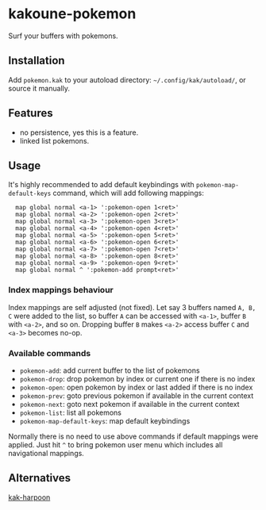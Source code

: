 # kakoune-pokemon

Surf your buffers with pokemons.

## Installation

Add `pokemon.kak` to your autoload directory: `~/.config/kak/autoload/`, or source it manually.

## Features

- no persistence, yes this is a feature.
- linked list pokemons.

## Usage

It's highly recommended to add default keybindings with `pokemon-map-default-keys` command, which will add following mappings:

```
  map global normal <a-1> ':pokemon-open 1<ret>'
  map global normal <a-2> ':pokemon-open 2<ret>'
  map global normal <a-3> ':pokemon-open 3<ret>'
  map global normal <a-4> ':pokemon-open 4<ret>'
  map global normal <a-5> ':pokemon-open 5<ret>'
  map global normal <a-6> ':pokemon-open 6<ret>'
  map global normal <a-7> ':pokemon-open 7<ret>'
  map global normal <a-8> ':pokemon-open 8<ret>'
  map global normal <a-9> ':pokemon-open 9<ret>'
  map global normal ^ ':pokemon-add prompt<ret>'
```

### Index mappings behaviour

Index mappings are self adjusted (not fixed). Let say 3 buffers named `A, B, C` were added to the list, so buffer `A` can be accessed with `<a-1>`, buffer `B` with `<a-2>`, and so on. Dropping buffer `B` makes `<a-2>` access buffer `C` and `<a-3>` becomes no-op.

### Available commands

- `pokemon-add`: add current buffer to the list of pokemons
- `pokemon-drop`: drop pokemon by index or current one if there is no index
- `pokemon-open`: open pokemon by index or last added if there is no index
- `pokemon-prev`: goto previous pokemon if available in the current context
- `pokemon-next`: goto next pokemon if available in the current context
- `pokemon-list`: list all pokemons
- `pokemon-map-default-keys`: map default keybindings

Normally there is no need to use above commands if default mappings were applied. Just hit `^` to bring pokemon user menu which includes all navigational mappings.

## Alternatives

[kak-harpoon](https://github.com/raiguard/kak-harpoon)
